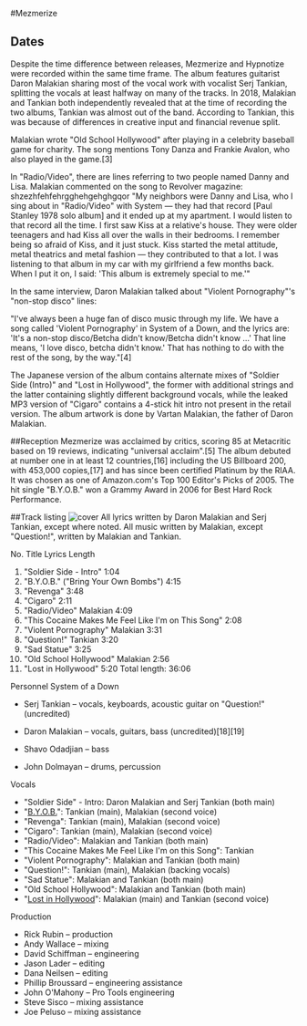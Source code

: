 #Mezmerize

## Dates
Despite the time difference between releases, Mezmerize and Hypnotize were recorded within the same time frame. The album features guitarist Daron Malakian sharing most of the vocal work with vocalist Serj Tankian, splitting the vocals at least halfway on many of the tracks. In 2018, Malakian and Tankian both independently revealed that at the time of recording the two albums, Tankian was almost out of the band. According to Tankian, this was because of differences in creative input and financial revenue split.

Malakian wrote "Old School Hollywood" after playing in a celebrity baseball game for charity. The song mentions Tony Danza and Frankie Avalon, who also played in the game.[3]

In "Radio/Video", there are lines referring to two people named Danny and Lisa. Malakian commented on the song to Revolver magazine:
shzezhfehfehrgghehgehghgqor
"My neighbors were Danny and Lisa, who I sing about in "Radio/Video" with System — they had that record [Paul Stanley 1978 solo album] and it ended up at my apartment. I would listen to that record all the time. I first saw Kiss at a relative's house. They were older teenagers and had Kiss all over the walls in their bedrooms. I remember being so afraid of Kiss, and it just stuck. Kiss started the metal attitude, metal theatrics and metal fashion — they contributed to that a lot. I was listening to that album in my car with my girlfriend a few months back. When I put it on, I said: 'This album is extremely special to me.'"

In the same interview, Daron Malakian talked about "Violent Pornography"'s "non-stop disco" lines:

"I've always been a huge fan of disco music through my life. We have a song called 'Violent Pornography' in System of a Down, and the lyrics are: 'It's a non-stop disco/Betcha didn't know/Betcha didn't know …' That line means, 'I love disco, betcha didn't know.' That has nothing to do with the rest of the song, by the way."[4]

The Japanese version of the album contains alternate mixes of "Soldier Side (Intro)" and "Lost in Hollywood", the former with additional strings and the latter containing slightly different background vocals, while the leaked MP3 version of "Cigaro" contains a 4-stick hit intro not present in the retail version. The album artwork is done by Vartan Malakian, the father of Daron Malakian.

##Reception
Mezmerize was acclaimed by critics, scoring 85 at Metacritic based on 19 reviews, indicating "universal acclaim".[5] The album debuted at number one in at least 12 countries,[16] including the US Billboard 200, with 453,000 copies,[17] and has since been certified Platinum by the RIAA. It was chosen as one of Amazon.com's Top 100 Editor's Picks of 2005. The hit single "B.Y.O.B." won a Grammy Award in 2006 for Best Hard Rock Performance.

##Track listing
![cover](https://upload.wikimedia.org/wikipedia/en/0/02/Mezmerize-LP.jpg)
All lyrics written by Daron Malakian and Serj Tankian, except where noted. All music written by Malakian, except "Question!", written by Malakian and Tankian.

No.	Title	Lyrics	Length
1.	"Soldier Side - Intro"	 	1:04
2.	"B.Y.O.B." ("Bring Your Own Bombs")	 	4:15
3.	"Revenga"	 	3:48
4.	"Cigaro"	 	2:11
5.	"Radio/Video"	Malakian	4:09
6.	"This Cocaine Makes Me Feel Like I'm on This Song"	 	2:08
7.	"Violent Pornography"	Malakian	3:31
8.	"Question!"	Tankian	3:20
9.	"Sad Statue"	 	3:25
10.	"Old School Hollywood"	Malakian	2:56
11.	"Lost in Hollywood"	 	5:20
Total length:	36:06

Personnel
System of a Down

- Serj Tankian – vocals, keyboards, acoustic guitar on "Question!" (uncredited)

- Daron Malakian – vocals, guitars, bass (uncredited)[18][19]
- Shavo Odadjian – bass
- John Dolmayan – drums, percussion

Vocals

- "Soldier Side" - Intro: Daron Malakian and Serj Tankian (both main)
- "[B.Y.O.B.](https://www.youtube.com/watch?v=zUzd9KyIDrM)": Tankian (main), Malakian (second voice)
- "Revenga": Tankian (main), Malakian (second voice)
- "Cigaro": Tankian (main), Malakian (second voice)
- "Radio/Video": Malakian and Tankian (both main)
- "This Cocaine Makes Me Feel Like I'm on this Song": Tankian
- "Violent Pornography": Malakian and Tankian (both main)
- "Question!": Tankian (main), Malakian (backing vocals)
- "Sad Statue": Malakian and Tankian (both main)
- "Old School Hollywood": Malakian and Tankian (both main)
- "[Lost in Hollywood](https://www.youtube.com/watch?v=mkoIiJhnXLo)": Malakian (main) and Tankian (second voice)

Production

- Rick Rubin – production
- Andy Wallace – mixing
- David Schiffman – engineering
- Jason Lader – editing
- Dana Neilsen – editing
- Phillip Broussard – engineering assistance
- John O'Mahony – Pro Tools engineering
- Steve Sisco – mixing assistance
- Joe Peluso – mixing assistance